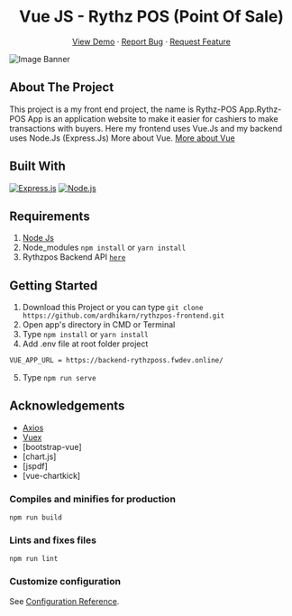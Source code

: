 <h1 align='center'>Vue JS - Rythz POS (Point Of Sale)</h1>
  <p align="center">
    <a href="https://rythzpos.netlify.app/">View Demo</a>
    ·
    <a href="https://github.com/ardhikarn/rythzpos-frontend/issues">Report Bug</a>
    ·
    <a href="https://github.com/ardhikarn/rythzpos-frontend/issues">Request Feature</a>
  </p>

![Image Banner](https://raw.githubusercontent.com/ardhikarn/vue_caffe-shop/master/image-banner.jpg)

## About The Project

This project is a my front end project, the name is Rythz-POS App.Rythz-POS App is an application website to make it easier for cashiers to make transactions with buyers. Here my frontend uses Vue.Js and my backend uses Node.Js (Express.Js) More about Vue. [More about Vue](https://en.wikipedia.org/wiki/Vue.js)

## Built With

[![Express.js](https://img.shields.io/badge/Vue.js-v.2.6.12-green.svg?style=rounded-square)](https://expressjs.com/en/starter/installing.html)
[![Node.js](https://img.shields.io/badge/Bootstrap.js-v.4.5.2-blue.svg?style=rounded-square)](https://nodejs.org/)

## Requirements

1. <a href="https://nodejs.org/en/download/">Node Js</a>
2. Node_modules `npm install` or `yarn install`
3. Rythzpos Backend API [`here`](https://github.com/ardhikarn/rythzpos-backend-API-)

## Getting Started

1. Download this Project or you can type `git clone https://github.com/ardhikarn/rythzpos-frontend.git`
2. Open app's directory in CMD or Terminal
3. Type `npm install` or `yarn install`
4. Add .env file at root folder project

```sh
VUE_APP_URL = https://backend-rythzposs.fwdev.online/
```

5. Type `npm run serve`

## Acknowledgements

- [Axios](https://www.npmjs.com/package/axios)
- [Vuex](https://vuex.vuejs.org/)
- [bootstrap-vue]
- [chart.js]
- [jspdf]
- [vue-chartkick]

### Compiles and minifies for production

```
npm run build
```

### Lints and fixes files

```
npm run lint
```

### Customize configuration

See [Configuration Reference](https://cli.vuejs.org/config/).
